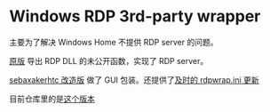 # Windows RDP 3rd-party wrapper

主要为了解决 Windows Home 不提供 RDP server 的问题。

[原版][1] 导出 RDP DLL 的未公开函数，实现了 RDP server。

[sebaxakerhtc 改造版][2] 做了 GUI 包装。还提供了[及时的 rdpwrap.ini 更新][3]

[1]: https://github.com/stascorp/rdpwrap
[2]: https://github.com/sebaxakerhtc/rdpwrap
[3]: https://github.com/sebaxakerhtc/rdpwrap.ini/blob/master/rdpwrap.ini

目前仓库里的是[这个版本][4]

[4]: https://github.com/sebaxakerhtc/rdpwrap.ini/commit/2e37baf3f08ffa4a73cb6fab7272864344d002f1
